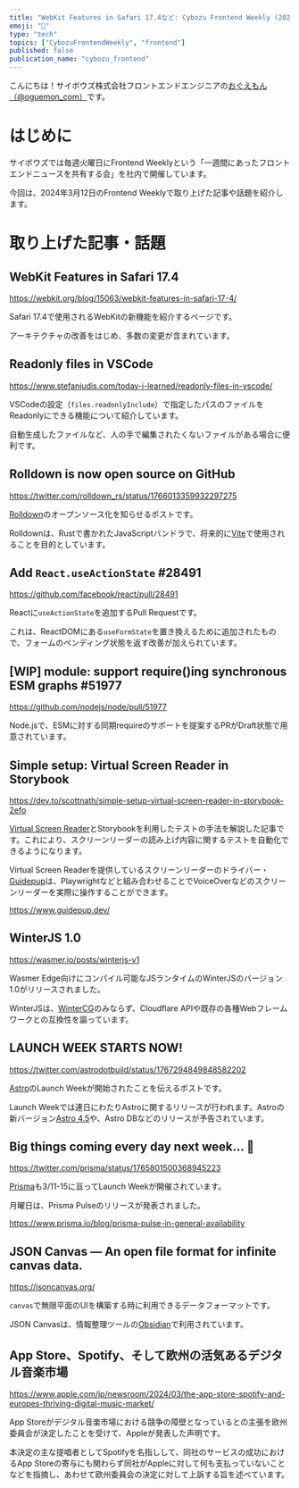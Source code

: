 ```yaml
---
title: "WebKit Features in Safari 17.4など: Cybozu Frontend Weekly (2024-03-12号)"
emoji: "🦁"
type: "tech"
topics: ["CybozuFrontendWeekly", "frontend"]
published: false
publication_name: "cybozu_frontend"
---
```


こんにちは！サイボウズ株式会社フロントエンドエンジニアの[おぐえもん（@oguemon_com）](https://twitter.com/oguemon_com)です。

# はじめに

サイボウズでは毎週火曜日にFrontend Weeklyという「一週間にあったフロントエンドニュースを共有する会」を社内で開催しています。

今回は、2024年3月12日のFrontend Weeklyで取り上げた記事や話題を紹介します。

# 取り上げた記事・話題

## WebKit Features in Safari 17.4

https://webkit.org/blog/15063/webkit-features-in-safari-17-4/

Safari 17.4で使用されるWebKitの新機能を紹介するページです。

アーキテクチャの改善をはじめ、多数の変更が含まれています。

## Readonly files in VSCode

https://www.stefanjudis.com/today-i-learned/readonly-files-in-vscode/

VSCodeの設定（`files.readonlyInclude`）で指定したパスのファイルをReadonlyにできる機能について紹介しています。

自動生成したファイルなど、人の手で編集されたくないファイルがある場合に便利です。

## Rolldown is now open source on GitHub

https://twitter.com/rolldown_rs/status/1766013359932297275

[Rolldown](https://rolldown.rs/)のオープンソース化を知らせるポストです。

Rolldownは、Rustで書かれたJavaScriptバンドラで、将来的に[Vite](https://ja.vitejs.dev/)で使用されることを目的としています。

## Add `React.useActionState` #28491

https://github.com/facebook/react/pull/28491

Reactに`useActionState`を追加するPull Requestです。

これは、ReactDOMにある`useFormState`を置き換えるために追加されたもので、フォームのペンディング状態を返す改善が加えられています。

## [WIP] module: support require()ing synchronous ESM graphs #51977

https://github.com/nodejs/node/pull/51977

Node.jsで、ESMに対する同期requireのサポートを提案するPRがDraft状態で用意されています。

## Simple setup: Virtual Screen Reader in Storybook

https://dev.to/scottnath/simple-setup-virtual-screen-reader-in-storybook-2efo

[Virtual Screen Reader](https://www.guidepup.dev/docs/virtual)とStorybookを利用したテストの手法を解説した記事です。これにより、スクリーンリーダーの読み上げ内容に関するテストを自動化できるようになります。

Virtual Screen Readerを提供しているスクリーンリーダーのドライバー・[Guidepup](https://www.guidepup.dev/)は、Playwrightなどと組み合わせることでVoiceOverなどのスクリーンリーダーを実際に操作することができます。

https://www.guidepup.dev/

## WinterJS 1.0

https://wasmer.io/posts/winterjs-v1

Wasmer Edge向けにコンパイル可能なJSランタイムのWinterJSのバージョン1.0がリリースされました。

WinterJSは、[WinterCG](https://wintercg.org/)のみならず、Cloudflare APIや既存の各種Webフレームワークとの互換性を謳っています。

## LAUNCH WEEK STARTS NOW!

https://twitter.com/astrodotbuild/status/1767294849848582202

[Astro](https://astro.build/)のLaunch Weekが開始されたことを伝えるポストです。

Launch Weekでは連日にわたりAstroに関するリリースが行われます。Astroの新バージョン[Astro 4.5](https://astro.build/blog/astro-450/)や、Astro DBなどのリリースが予告されています。

## Big things coming every day next week... 👀

https://twitter.com/prisma/status/1765801500368945223

[Prisma](https://www.prisma.io/)も3/11-15に亘ってLaunch Weekが開催されています。

月曜日は、Prisma Pulseのリリースが発表されました。

https://www.prisma.io/blog/prisma-pulse-in-general-availability

## JSON Canvas — An open file format for infinite canvas data.

https://jsoncanvas.org/

`canvas`で無限平面のUIを構築する時に利用できるデータフォーマットです。

JSON Canvasは、情報整理ツールの[Obsidian](https://obsidian.md/)で利用されています。

## App Store、Spotify、そして欧州の活気あるデジタル音楽市場

https://www.apple.com/jp/newsroom/2024/03/the-app-store-spotify-and-europes-thriving-digital-music-market/

App Storeがデジタル音楽市場における競争の障壁となっているとの主張を欧州委員会が決定したことを受けて、Appleが発表した声明です。

本決定の主な提唱者としてSpotifyを名指しして、同社のサービスの成功におけるApp Storeの寄与にも関わらず同社がAppleに対して何も支払っていないことなどを指摘し、あわせて欧州委員会の決定に対して上訴する旨を述べています。
